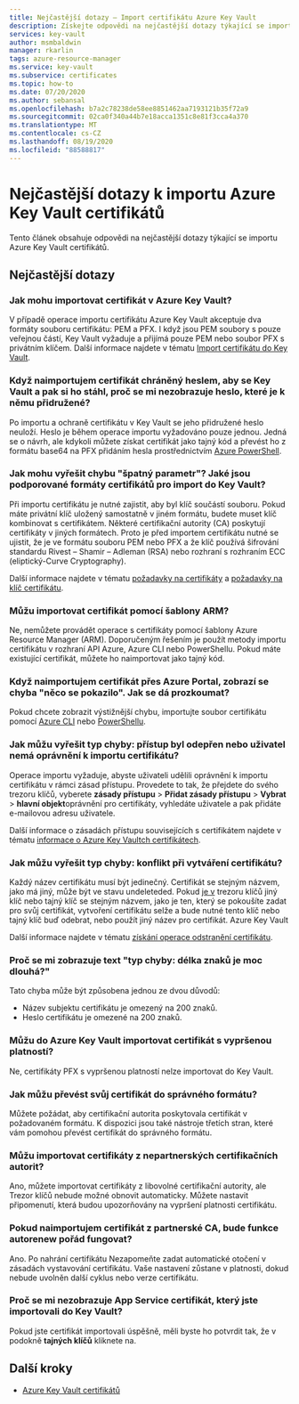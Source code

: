 ```yaml
---
title: Nejčastější dotazy – Import certifikátu Azure Key Vault
description: Získejte odpovědi na nejčastější dotazy týkající se importu Azure Key Vault certifikátů.
services: key-vault
author: msmbaldwin
manager: rkarlin
tags: azure-resource-manager
ms.service: key-vault
ms.subservice: certificates
ms.topic: how-to
ms.date: 07/20/2020
ms.author: sebansal
ms.openlocfilehash: b7a2c78238de58ee8851462aa7193121b35f72a9
ms.sourcegitcommit: 02ca0f340a44b7e18acca1351c8e81f3cca4a370
ms.translationtype: MT
ms.contentlocale: cs-CZ
ms.lasthandoff: 08/19/2020
ms.locfileid: "88588817"
---
```

# <a name="importing-azure-key-vault-certificates-faq"></a>Nejčastější dotazy k importu Azure Key Vault certifikátů

Tento článek obsahuje odpovědi na nejčastější dotazy týkající se importu Azure Key Vault certifikátů.

## <a name="frequently-asked-questions"></a>Nejčastější dotazy

### <a name="how-can-i-import-a-certificate-in-azure-key-vault"></a>Jak mohu importovat certifikát v Azure Key Vault?

V případě operace importu certifikátu Azure Key Vault akceptuje dva formáty souboru certifikátu: PEM a PFX. I když jsou PEM soubory s pouze veřejnou částí, Key Vault vyžaduje a přijímá pouze PEM nebo soubor PFX s privátním klíčem. Další informace najdete v tématu [Import certifikátu do Key Vault](https://docs.microsoft.com/azure/key-vault/certificates/tutorial-import-certificate#import-a-certificate-to-key-vault).

### <a name="after-i-import-a-password-protected-certificate-to-key-vault-and-then-download-it-why-cant-i-see-the-password-thats-associated-with-it"></a>Když naimportujem certifikát chráněný heslem, aby se Key Vault a pak si ho stáhl, proč se mi nezobrazuje heslo, které je k němu přidružené?
    
Po importu a ochraně certifikátu v Key Vault se jeho přidružené heslo neuloží. Heslo je během operace importu vyžadováno pouze jednou. Jedná se o návrh, ale kdykoli můžete získat certifikát jako tajný kód a převést ho z formátu base64 na PFX přidáním hesla prostřednictvím [Azure PowerShell](https://social.technet.microsoft.com/wiki/contents/articles/37431.exporting-azure-app-service-certificates.aspx).

### <a name="how-can-i-resolve-a-bad-parameter-error-what-are-the-supported-certificate-formats-for-importing-to-key-vault"></a>Jak mohu vyřešit chybu "špatný parametr"? Jaké jsou podporované formáty certifikátů pro import do Key Vault?

Při importu certifikátu je nutné zajistit, aby byl klíč součástí souboru. Pokud máte privátní klíč uložený samostatně v jiném formátu, budete muset klíč kombinovat s certifikátem. Některé certifikační autority (CA) poskytují certifikáty v jiných formátech. Proto je před importem certifikátu nutné se ujistit, že je ve formátu souboru PEM nebo PFX a že klíč používá šifrování standardu Rivest – Shamir – Adleman (RSA) nebo rozhraní s rozhraním ECC (eliptický-Curve Cryptography). 

Další informace najdete v tématu [požadavky na certifikáty](https://docs.microsoft.com/azure/key-vault/certificates/certificate-scenarios#formats-of-import-we-support) a [požadavky na klíč certifikátu](https://docs.microsoft.com/azure/key-vault/keys/about-keys#cryptographic-protection).

###  <a name="can-i-import-a-certificate-by-using-an-arm-template"></a>Můžu importovat certifikát pomocí šablony ARM?

Ne, nemůžete provádět operace s certifikáty pomocí šablony Azure Resource Manager (ARM). Doporučeným řešením je použít metody importu certifikátu v rozhraní API Azure, Azure CLI nebo PowerShellu. Pokud máte existující certifikát, můžete ho naimportovat jako tajný kód.

### <a name="when-i-import-a-certificate-via-the-azure-portal-i-get-a-something-went-wrong-error-how-can-i-investigate-further"></a>Když naimportujem certifikát přes Azure Portal, zobrazí se chyba "něco se pokazilo". Jak se dá prozkoumat?
    
Pokud chcete zobrazit výstižnější chybu, importujte soubor certifikátu pomocí [Azure CLI](https://docs.microsoft.com/cli/azure/keyvault/certificate?view=azure-cli-latest#az-keyvault-certificate-import) nebo [PowerShellu](https://docs.microsoft.com/powershell/module/azurerm.keyvault/import-azurekeyvaultcertificate?view=azurermps-6.13.0).

### <a name="how-can-i-resolve-error-type-access-denied-or-user-is-unauthorized-to-import-certificate"></a>Jak můžu vyřešit typ chyby: přístup byl odepřen nebo uživatel nemá oprávnění k importu certifikátu?
    
Operace importu vyžaduje, abyste uživateli udělili oprávnění k importu certifikátu v rámci zásad přístupu. Provedete to tak, že přejdete do svého trezoru klíčů, vyberete **zásady přístupu**  >  **Přidat zásady přístupu**  >  **Vybrat**  >  **hlavní objekt**oprávnění pro certifikáty, vyhledáte uživatele a pak přidáte e-mailovou adresu uživatele. 

Další informace o zásadách přístupu souvisejících s certifikátem najdete v tématu [informace o Azure Key Vaultch certifikátech](https://docs.microsoft.com/azure/key-vault/certificates/about-certificates#certificate-access-control).


### <a name="how-can-i-resolve-error-type-conflict-when-creating-a-certificate"></a>Jak můžu vyřešit typ chyby: konflikt při vytváření certifikátu?
    
Každý název certifikátu musí být jedinečný. Certifikát se stejným názvem, jako má jiný, může být ve stavu undeleteded. Pokud [je v](https://docs.microsoft.com/azure/key-vault/certificates/about-certificates#composition-of-a-certificate) trezoru klíčů jiný klíč nebo tajný klíč se stejným názvem, jako je ten, který se pokoušíte zadat pro svůj certifikát, vytvoření certifikátu selže a bude nutné tento klíč nebo tajný klíč buď odebrat, nebo použít jiný název pro certifikát. Azure Key Vault 

Další informace najdete v tématu [získání operace odstranění certifikátu](https://docs.microsoft.com/rest/api/keyvault/getdeletedcertificate/getdeletedcertificate).

### <a name="why-am-i-getting-error-type-char-length-is-too-long"></a>Proč se mi zobrazuje text "typ chyby: délka znaků je moc dlouhá?"
Tato chyba může být způsobena jednou ze dvou důvodů:    
* Název subjektu certifikátu je omezený na 200 znaků.
* Heslo certifikátu je omezené na 200 znaků.

### <a name="can-i-import-an-expired-certificate-to-azure-key-vault"></a>Můžu do Azure Key Vault importovat certifikát s vypršenou platností?
    
Ne, certifikáty PFX s vypršenou platností nelze importovat do Key Vault.

### <a name="how-can-i-convert-my-certificate-to-the-proper-format"></a>Jak můžu převést svůj certifikát do správného formátu?

Můžete požádat, aby certifikační autorita poskytovala certifikát v požadovaném formátu. K dispozici jsou také nástroje třetích stran, které vám pomohou převést certifikát do správného formátu.

### <a name="can-i-import-certificates-from-non-partner-cas"></a>Můžu importovat certifikáty z nepartnerských certifikačních autorit?
Ano, můžete importovat certifikáty z libovolné certifikační autority, ale Trezor klíčů nebude možné obnovit automaticky. Můžete nastavit připomenutí, která budou upozorňovány na vypršení platnosti certifikátu.

### <a name="if-i-import-a-certificate-from-a-partner-ca-will-the-autorenewal-feature-still-work"></a>Pokud naimportujem certifikát z partnerské CA, bude funkce autorenew pořád fungovat?
Ano. Po nahrání certifikátu Nezapomeňte zadat automatické otočení v zásadách vystavování certifikátu. Vaše nastavení zůstane v platnosti, dokud nebude uvolněn další cyklus nebo verze certifikátu.

### <a name="why-cant-i-see-the-app-service-certificate-that-i-imported-to-key-vault"></a>Proč se mi nezobrazuje App Service certifikát, který jste importovali do Key Vault? 
Pokud jste certifikát importovali úspěšně, měli byste ho potvrdit tak, že v podokně **tajných klíčů** kliknete na.


## <a name="next-steps"></a>Další kroky

- [Azure Key Vault certifikátů](/azure/key-vault/certificates/about-certificates)

